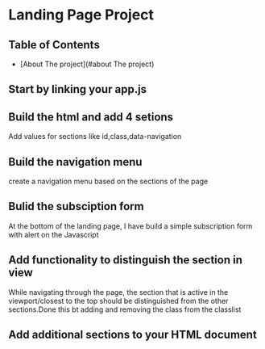 # Landing Page Project

## Table of Contents

* [About The project](#about The project)
## Start by linking your app.js

## Build the html and add 4 setions
Add values for sections like id,class,data-navigation

## Build the navigation menu
create a navigation menu based on the sections of the page

## Bulid the subsciption form
At the bottom of the landing page, I have build a simple subscription form with alert on the Javascript

## Add functionality to distinguish the section in view
While navigating through the page, the section that is active in the viewport/closest to the top should be distinguished from the other sections.Done this bt adding and removing the class from the classlist

## Add additional sections to your HTML document
